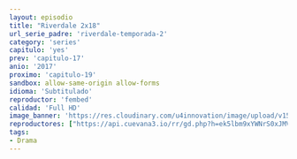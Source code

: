 ```yaml
---
layout: episodio
title: "Riverdale 2x18"
url_serie_padre: 'riverdale-temporada-2'
category: 'series'
capitulo: 'yes'
prev: 'capitulo-17'
anio: '2017'
proximo: 'capitulo-19'
sandbox: allow-same-origin allow-forms
idioma: 'Subtitulado'
reproductor: 'fembed'
calidad: 'Full HD'
image_banner: 'https://res.cloudinary.com/u4innovation/image/upload/v1565152608/maxresdefault-min_vy9nnj.jpg'
reproductores: ["https://api.cuevana3.io/rr/gd.php?h=ek5lbm9xYWNrS0xJMVp5b21KREk0dFBLbjVkaHhkRGdrOG1jbnBpUnhhS1Z1S0NGbzZ1bXhzK3ZvR2VLMXFxNjJNaUNsM3JUdEtDNDNZZCtnSytVNnRtU3FadVkyUT09"]
tags:
- Drama
---
```











